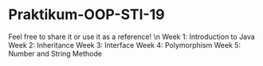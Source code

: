 # Praktikum-OOP-STI-19
Feel free to share it or use it as a reference! \n
Week 1: Introduction to Java
Week 2: Inheritance
Week 3: Interface
Week 4: Polymorphism
Week 5: Number and String Methode
